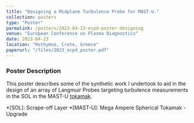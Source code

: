 ```yaml
---
title: "Designing a Midplane Turbulence Probe for MAST-U."
collection: posters
type: "Poster"
permalink: /posters/2023-04-23-ecpd-poster-designing
venue: "European Conference on Plasma Diagnostics"
date: 2023-04-23
location: "Rethymno, Crete, Greece"
paperurl: "/files/2023_ecpd_poster.pdf"
---
```


### Poster Description

This poster describes some of the synthetic work I undertook to aid in the design of an array of Langmuir Probes targeting turbulence measurements in the SOL in the MAST-U [tokamak](https://ccfe.ukaea.uk/programmes/mast-upgrade/).

*[SOL]: Scrape-off Layer
*[MAST-U]: Mega Ampere Spherical Tokamak - Upgrade

